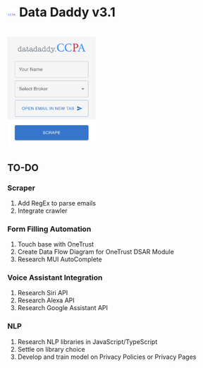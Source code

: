 # <img src="src/assets/img/DataDaddyLogo.png" width="20"/> Data Daddy v3.1

# <img src="src/assets/img/datadaddy.png" width="200"/>

## TO-DO

### Scraper
1. Add RegEx to parse emails
2. Integrate crawler

### Form Filling Automation
1. Touch base with OneTrust
2. Create Data Flow Diagram for OneTrust DSAR Module
3. Research MUI AutoComplete

### Voice Assistant Integration
1. Research Siri API
2. Research Alexa API
3. Research Google Assistant API

### NLP
1. Research NLP libraries in JavaScript/TypeScript
2. Settle on library choice
3. Develop and train model on Privacy Policies or Privacy Pages